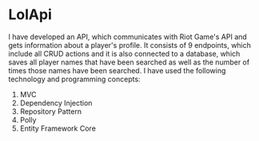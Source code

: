 # LolApi
I have developed an API, which communicates with Riot Game's API and gets information about a player's profile. It consists of 9 endpoints, which include all CRUD actions 
and it is also connected to a database, which saves all player names that have been searched as well as the number of times those names have been searched. I have used the 
following technology and programming concepts:
 1. MVC  
 2. Dependency Injection
 3. Repository Pattern 
 4. Polly 
 5. Entity Framework Core

